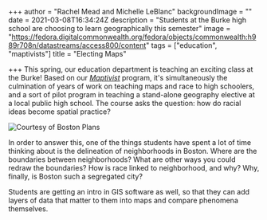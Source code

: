 +++
author = "Rachel Mead and Michelle LeBlanc"
backgroundImage = ""
date = 2021-03-08T16:34:24Z
description = "Students at the Burke high school are choosing to learn geographically this semester"
image = "https://fedora.digitalcommonwealth.org/fedora/objects/commonwealth:h989r708n/datastreams/access800/content"
tags = ["education", "maptivists"]
title = "Electing Maps"

+++
This spring, our education department is teaching an exciting class at the Burke! Based on our [_Maptivist_](https://www.leventhalmap.org/education/k12/maptivists/) program, it's simultaneously the culmination of years of work on teaching maps and race to high schoolers, and a sort of pilot program in teaching a stand-alone geography elective at a local public high school. The course asks the question: how do racial ideas become spatial practice?

![](/uploads/2021-03-08/medincome.png "Courtesy of Boston Plans")

In order to answer this, one of the things students have spent a lot of time thinking about is the delineation of neighborhoods in Boston. Where are the boundaries between neighborhoods? What are other ways you could redraw the boundaries? How is race linked to neighborhood, and why? Why, finally, is Boston such a segregated city?

Students are getting an intro in GIS software as well, so that they can add layers of data that matter to them into maps and compare phenomena themselves. 